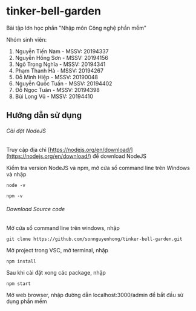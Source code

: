 # tinker-bell-garden

Bài tập lớn học phần "Nhập môn Công nghệ phần mềm"

Nhóm sinh viên:

1. Nguyễn Tiến Nam - MSSV: 20194337
2. Nguyễn Hồng Sơn - MSSV: 20194156
3. Ngô Trọng Nghĩa - MSSV: 20194341
4. Phạm Thanh Hà - MSSV: 20194267
5. Đỗ Minh Hiệp - MSSV: 20190048
6. Nguyễn Quốc Tuấn - MSSV: 20194402
7. Đỗ Ngọc Tuân - MSSV: 20194398
8. Bùi Long Vũ - MSSV: 20194410

## Hướng dẫn sử dụng

###### Cài đặt NodeJS

Truy cập địa chỉ [https://nodejs.org/en/download/](https://nodejs.org/en/download/) để download NodeJS

Kiểm tra version NodeJS và npm, mở cửa sổ command line trên Windows và nhập

```
node -v
```

```
npm -v
```

###### Download Source code

Mở cửa sổ command line trên windows, nhập

```
git clone https://github.com/sonnguyenhong/tinker-bell-garden.git
```

Mở project trong VSC, mở terminal, nhập

```
npm install
```

Sau khi cài đặt xong các package, nhập

```
npm start
```

Mở web browser, nhập đường dẫn localhost:3000/admin để bắt đầu sử dụng phần mềm
